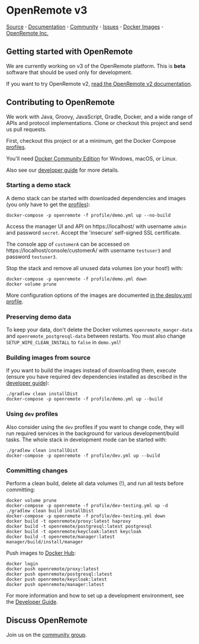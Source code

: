 # OpenRemote v3

[Source](https://github.com/openremote/openremote) **·** [Documentation](https://github.com/openremote/openremote/wiki) **·** [Community](https://groups.google.com/forum/#!forum/openremotecommunity) **·** [Issues](https://github.com/openremote/openremote/issues) **·** [Docker Images](https://hub.docker.com/u/openremote/) **·** [OpenRemote Inc.](https://openremote.io)

## Getting started with OpenRemote

We are currently working on v3 of the OpenRemote platform. This is **beta** software that should be used only for development.

If you want to try OpenRemote v2, [read the OpenRemote v2 documentation](https://github.com/openremote/Documentation/wiki).

## Contributing to OpenRemote

We work with Java, Groovy, JavaScript, Gradle, Docker, and a wide range of APIs and protocol implementations. Clone or checkout this project and send us pull requests.

First, checkout this project or at a minimum, get the Docker Compose [profiles](profile/).

You'll need [Docker Community Edition](https://www.docker.com/) for Windows, macOS, or Linux.

Also see our [developer guide](https://github.com/openremote/openremote/wiki) for more details.

### Starting a demo stack

A demo stack can be started with downloaded dependencies and images (you only have to get the [profiles](profile/)):

```
docker-compose -p openremote -f profile/demo.yml up --no-build
```

Access the manager UI and API on https://localhost/ with username `admin` and password `secret`. Accept the 'insecure' self-signed SSL certificate.

The console app of `customerA` can be accessed on https://localhost/console/customerA/ with username `testuser3` and password `testuser3`.

Stop the stack and remove all unused data volumes (on your host!) with:

```
docker-compose -p openremote -f profile/demo.yml down
docker volume prune
```

More configuration options of the images are documented [in the deploy.yml profile](https://github.com/openremote/openremote/blob/master/profile/deploy.yml).

### Preserving demo data

To keep your data, don't delete the Docker volumes `openremote_manger-data` and `openremote_postgresql-data` between restarts. You must also change `SETUP_WIPE_CLEAN_INSTALL` to `false` in `demo.yml`!

### Building images from source

If you want to build the images instead of downloading them, execute (ensure you have required dev dependencies installed as described in the [developer guide](https://github.com/openremote/openremote/wiki)):

```
./gradlew clean installDist
docker-compose -p openremote -f profile/demo.yml up --build
```

### Using `dev` profiles

Also consider using the `dev` profiles if you want to change code, they will run required services in the background for various development/build tasks. The whole stack in development mode can be started with:

```
./gradlew clean installDist
docker-compose -p openremote -f profile/dev.yml up --build
```

### Committing changes

Perform a clean build, delete all data volumes (!), and run all tests before committing:

```
docker volume prune
docker-compose -p openremote -f profile/dev-testing.yml up -d
./gradlew clean build installDist
docker-compose -p openremote -f profile/dev-testing.yml down
docker build -t openremote/proxy:latest haproxy
docker build -t openremote/postgresql:latest postgresql
docker build -t openremote/keycloak:latest keycloak
docker build -t openremote/manager:latest manager/build/install/manager
```

Push images to [Docker Hub](https://hub.docker.com/u/openremote):

```
docker login
docker push openremote/proxy:latest
docker push openremote/postgresql:latest
docker push openremote/keycloak:latest
docker push openremote/manager:latest
```

For more information and how to set up a development environment, see the [Developer Guide](https://github.com/openremote/openremote/wiki).

## Discuss OpenRemote

Join us on the [community group](https://groups.google.com/forum/#!forum/openremotecommunity).
